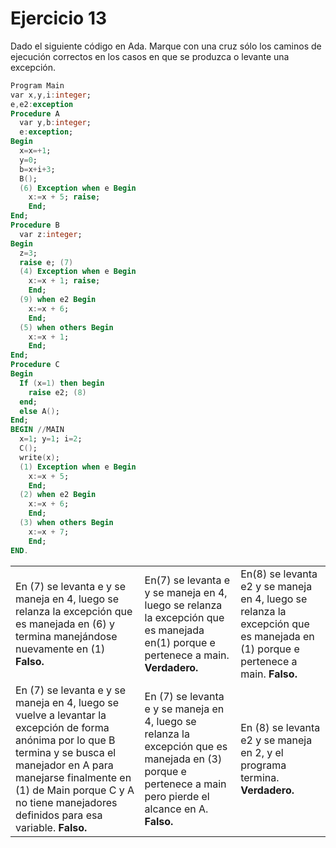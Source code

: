 # Ejercicio 13

Dado el siguiente código en Ada. Marque con una cruz sólo los caminos de ejecución correctos en los casos en que se produzca o levante una excepción.
```Ada
Program Main
var x,y,i:integer;
e,e2:exception
Procedure A
  var y,b:integer;
  e:exception;
Begin
  x=x=+1;
  y=0;
  b=x+i+3;
  B();
  (6) Exception when e Begin
    x:=x + 5; raise;
    End;
End;
Procedure B
  var z:integer;
Begin
  z=3;
  raise e; (7)
  (4) Exception when e Begin
    x:=x + 1; raise;
    End;
  (9) when e2 Begin
    x:=x + 6;
    End;
  (5) when others Begin
    x:=x + 1;
    End;
End;
Procedure C
Begin
  If (x=1) then begin
    raise e2; (8)
  end;
  else A();
End;
BEGIN //MAIN
  x=1; y=1; i=2;
  C();
  write(x);
  (1) Exception when e Begin
    x:=x + 5;
    End;
  (2) when e2 Begin
    x:=x + 6;
    End;
  (3) when others Begin
    x:=x + 7;
    End;
END.
```

<table>
  <tr>
    <td>
    En (7) se levanta e y se maneja en 4, luego se relanza la excepción que es manejada en (6) y termina manejándose nuevamente en (1)
    <b>Falso.</b>
    </td>
    <td>
    En(7) se levanta e y se maneja en 4, luego se relanza la excepción que es manejada en(1) porque e pertenece a main.
    <b>Verdadero.</b>
    </td>
    <td>
    En(8) se levanta e2 y se maneja en 4, luego se relanza la excepción que es manejada en (1) porque e pertenece a main.
    <b>Falso.</b>
    </td>
  </tr>
  <tr>
    <td>
    En (7) se levanta e y se maneja en 4, luego se vuelve a levantar la excepción de forma anónima por lo que B termina y se busca el manejador en A para manejarse finalmente en (1) de Main porque C y A no tiene manejadores definidos para esa variable.
    <b>Falso.</b>
    </td>
    <td>
    En (7) se levanta e y se maneja en 4, luego se relanza la excepción que es manejada en (3) porque e pertenece a main pero pierde el alcance en A.
    <b>Falso.</b>
    </td>
    <td>
    En (8) se levanta e2 y se maneja en 2, y el programa termina.
    <b>Verdadero.</b>
  </tr>
</table>
